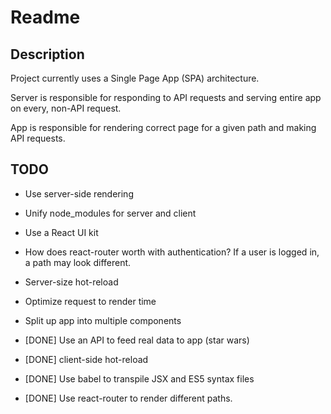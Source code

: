 # Readme

## Description

Project currently uses a Single Page App (SPA) architecture. 

Server is responsible for responding to API requests and serving entire app on every, non-API request. 

App is responsible for rendering correct page for a given path and making API requests.

## TODO

* Use server-side rendering

* Unify node_modules for server and client

* Use a React UI kit

* How does react-router worth with authentication? If a user is logged in, a path may look different. 

* Server-size hot-reload 

* Optimize request to render time

* Split up app into multiple components

* [DONE] Use an API to feed real data to app (star wars)

* [DONE] client-side hot-reload 

* [DONE] Use babel to transpile JSX and ES5 syntax files

* [DONE] Use react-router to render different paths.

